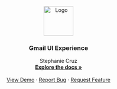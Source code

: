 <div align="center">
  <a href="https://github.com/tetecruzc/Gmail-UI">
    <img src="images/logo.png" alt="Logo" width="80" height="80">
  </a>

  <h3 align="center">Gmail UI Experience</h3>

  <p align="center">
    Stephanie Cruz
    <br />
    <a href="https://github.com/tetecruzc/Gmail-UI"><strong>Explore the docs »</strong></a>
    <br />
    <br />
    <a href="https://github.com/tetecruzc/Gmail-UI">View Demo</a>
    ·
    <a href="https://github.com/tetecruzc/Gmail-UI">Report Bug</a>
    ·
    <a href="https://github.com/tetecruzc/Gmail-UIs">Request Feature</a>
  </p>
</div>
